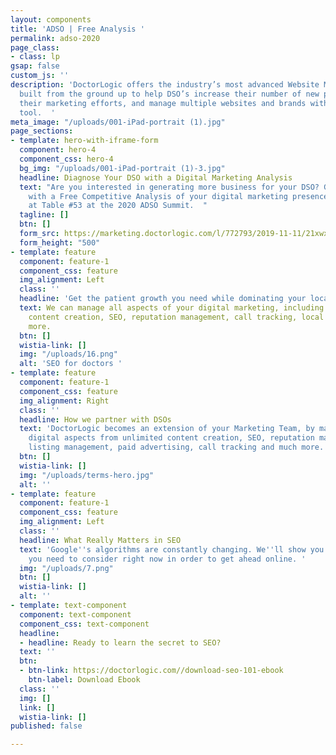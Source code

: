 ```yaml
---
layout: components
title: 'ADSO | Free Analysis '
permalink: adso-2020
page_class:
- class: lp
gsap: false
custom_js: ''
description: 'DoctorLogic offers the industry’s most advanced Website Marketing Platform
  built from the ground up to help DSO’s increase their number of new patients, scale
  their marketing efforts, and manage multiple websites and brands with one single
  tool.  '
meta_image: "/uploads/001-iPad-portrait (1).jpg"
page_sections:
- template: hero-with-iframe-form
  component: hero-4
  component_css: hero-4
  bg_img: "/uploads/001-iPad-portrait (1)-3.jpg"
  headline: Diagnose Your DSO with a Digital Marketing Analysis
  text: "Are you interested in generating more business for your DSO? Get started
    with a Free Competitive Analysis of your digital marketing presence. \nVisit us
    at Table #53 at the 2020 ADSO Summit.  "
  tagline: []
  btn: []
  form_src: https://marketing.doctorlogic.com/l/772793/2019-11-11/21xwxd
  form_height: "500"
- template: feature
  component: feature-1
  component_css: feature
  img_alignment: Left
  class: ''
  headline: 'Get the patient growth you need while dominating your local markets.  '
  text: We can manage all aspects of your digital marketing, including unlimited website
    content creation, SEO, reputation management, call tracking, local listings and
    more.
  btn: []
  wistia-link: []
  img: "/uploads/16.png"
  alt: 'SEO for doctors '
- template: feature
  component: feature-1
  component_css: feature
  img_alignment: Right
  class: ''
  headline: How we partner with DSOs
  text: 'DoctorLogic becomes an extension of your Marketing Team, by managing all
    digital aspects from unlimited content creation, SEO, reputation management, local
    listing management, paid advertising, call tracking and much more. '
  btn: []
  wistia-link: []
  img: "/uploads/terms-hero.jpg"
  alt: ''
- template: feature
  component: feature-1
  component_css: feature
  img_alignment: Left
  class: ''
  headline: What Really Matters in SEO
  text: 'Google''s algorithms are constantly changing. We''ll show you which factors
    you need to consider right now in order to get ahead online. '
  img: "/uploads/7.png"
  btn: []
  wistia-link: []
  alt: ''
- template: text-component
  component: text-component
  component_css: text-component
  headline:
  - headline: Ready to learn the secret to SEO?
  text: ''
  btn:
  - btn-link: https://doctorlogic.com//download-seo-101-ebook
    btn-label: Download Ebook
  class: ''
  img: []
  link: []
  wistia-link: []
published: false

---
```

